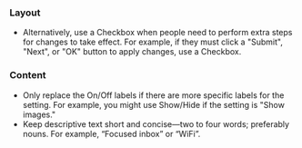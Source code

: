 ### Layout

- Alternatively, use a Checkbox when people need to perform extra steps for changes to take effect. For example, if they must click a "Submit", "Next", or "OK" button to apply changes, use a Checkbox.

### Content

- Only replace the On/Off labels if there are more specific labels for the setting. For example, you might use Show/Hide if the setting is "Show images."
- Keep descriptive text short and concise—two to four words; preferably nouns. For example, “Focused inbox” or “WiFi”.
